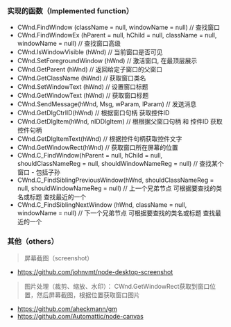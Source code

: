 ### 实现的函数（Implemented function）
* CWnd.FindWindow (className = null, windowName = null) // 查找窗口
* CWnd.FindWindowEx (hParent = null, hChild = null, className = null, windowName = null) // 查找窗口高级
* CWnd.IsWindowVisible (hWnd) // 当前窗口是否可见
* CWnd.SetForegroundWindow (hWnd) // 激活窗口, 在最顶层展示
* CWnd.GetParent (hWnd) // 返回给定子窗口的父窗口
* CWnd.GetClassName (hWnd) // 获取窗口类名
* CWnd.SetWindowText (hWnd) // 设置窗口标题
* CWnd.GetWindowText (hWnd) // 获取窗口标题
* CWnd.SendMessage(hWnd, Msg, wParam, lParam) // 发送消息
* CWnd.GetDlgCtrlID(hWnd) // 根据窗口句柄 获取控件ID
* CWnd.GetDlgItem(hWnd, nIDDlgItem) // 根根据父窗口句柄 和 控件ID 获取控件句柄
* CWnd.GetDlgItemText(hWnd) // 根据控件句柄获取控件文字
* CWnd.GetWindowRect(hWnd) // 获取窗口所在屏幕的位置
* CWnd.C_FindWindow(hParent = null, hChild = null, shouldClassNameReg = null, shouldWindowNameReg = null) // 查找某个窗口 - 包括子孙
* CWnd.C_FindSiblingPreviousWindow(hWnd, shouldClassNameReg = null, shouldWindowNameReg = null) // 上一个兄弟节点  可根据要查找的类名或标题 查找最近的一个
* CWnd.C_FindSiblingNextWindow (hWnd, className = null, windowName = null) // 下一个兄弟节点  可根据要查找的类名或标题 查找最近的一个

### 其他（others）

> 屏幕截图（screenshot）
* https://github.com/johnvmt/node-desktop-screenshot

> 图片处理（裁剪、缩放、水印）： CWnd.GetWindowRect获取到窗口位置，然后屏幕截图，根据位置获取窗口图片
* https://github.com/aheckmann/gm
* https://github.com/Automattic/node-canvas

